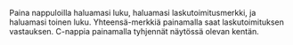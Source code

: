 Paina nappuloilla haluamasi luku, haluamasi laskutoimitusmerkki, ja haluamasi toinen luku. Yhteensä-merkkiä painamalla saat laskutoimituksen vastauksen.
C-nappia painamalla tyhjennät näytössä olevan kentän.
